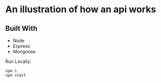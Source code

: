 # An illustration of how an api works
## Built With

- Node
- Express 
- Mongoose

Run Locally:

```
npm i 
npm start
```